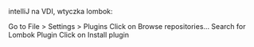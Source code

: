 intelliJ na VDI, wtyczka lombok:

Go to File > Settings > Plugins
Click on Browse repositories...
Search for Lombok Plugin
Click on Install plugin
